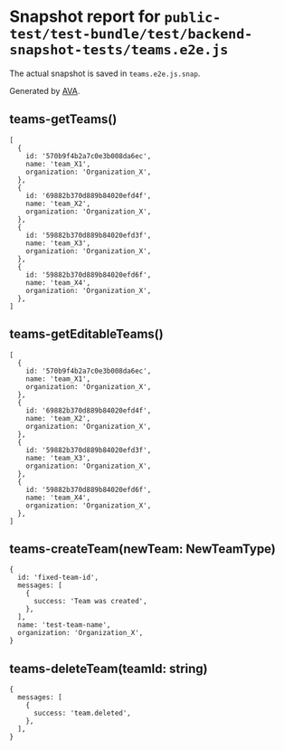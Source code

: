 # Snapshot report for `public-test/test-bundle/test/backend-snapshot-tests/teams.e2e.js`

The actual snapshot is saved in `teams.e2e.js.snap`.

Generated by [AVA](https://avajs.dev).

## teams-getTeams()

    [
      {
        id: '570b9f4b2a7c0e3b008da6ec',
        name: 'team_X1',
        organization: 'Organization_X',
      },
      {
        id: '69882b370d889b84020efd4f',
        name: 'team_X2',
        organization: 'Organization_X',
      },
      {
        id: '59882b370d889b84020efd3f',
        name: 'team_X3',
        organization: 'Organization_X',
      },
      {
        id: '59882b370d889b84020efd6f',
        name: 'team_X4',
        organization: 'Organization_X',
      },
    ]

## teams-getEditableTeams()

    [
      {
        id: '570b9f4b2a7c0e3b008da6ec',
        name: 'team_X1',
        organization: 'Organization_X',
      },
      {
        id: '69882b370d889b84020efd4f',
        name: 'team_X2',
        organization: 'Organization_X',
      },
      {
        id: '59882b370d889b84020efd3f',
        name: 'team_X3',
        organization: 'Organization_X',
      },
      {
        id: '59882b370d889b84020efd6f',
        name: 'team_X4',
        organization: 'Organization_X',
      },
    ]

## teams-createTeam(newTeam: NewTeamType)

    {
      id: 'fixed-team-id',
      messages: [
        {
          success: 'Team was created',
        },
      ],
      name: 'test-team-name',
      organization: 'Organization_X',
    }

## teams-deleteTeam(teamId: string)

    {
      messages: [
        {
          success: 'team.deleted',
        },
      ],
    }
